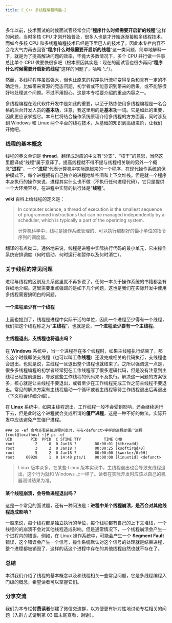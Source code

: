 ```yaml
---
title: C_C++ 多线程编程精髓-2
---
```

<article id="topicContainer" class="column_content"><h2 class="topic_title"></h2><div><p>多年以前，技术面试的时候面试官经常会问“<strong>程序什么时候需要开启新的线程</strong>”这样的问题，当时多核 CPU 才刚开始普及，很多人也是才开始逐渐接触多线程技术。而如今多核 CPU 和多线程编程技术已经是下里巴人的技术了，因此本专栏内容不会花大气力再去回答“<strong>程序什么时候需要开启新的线程</strong>”这一类问题，简单地解释一下，就是为了提高解决问题的效率，毕竟大多数情况下，多个 CPU 并行做一件事总比单个 CPU 做要快很多吧（根本原因其实是：现在的面试官也很少再问“<strong>程序什么时候需要开启新的线程</strong>”这样的问题了，哈哈 ^_^）。</p>
<p>然而，多线程程序虽然强大，但也让原来的程序执行流程变得复杂和具有一定的不确定性，比如带来资源的竞态问题，初学者或不能意识到带来的后果，或不能够很好地处理这个问题。不过不用担心，这是本专栏要介绍的重点内容之一。</p>
<p>多线程编程在现代软件开发中是如此的重要，以至于熟练使用多线程编程是一名合格的后台开发人员的<strong>基本功</strong>，注意，我这里用的是<strong>基本功</strong>一词。它是如此的重要，因此更应该掌握它。本专栏将结合操作系统原理介绍多线程的方方面面，同时涉及到 Windows 和 Linux 两个平台的线程技术，从基础的知识到高级进阶，让我们开始吧。</p>
<h3 id="">线程的基本概念</h3>
<p>线程的英文单词是 <strong>thread</strong>，翻译成对应的中文有“分支”、“枝干”的意思，当然这里翻译成“线程”属于意译了。提高线程就不得不提与线程相关联的另外一个概念“<strong>进程</strong>”，一个“<strong>进程</strong>”代表计算机中实际跑起来的一个程序，在现代操作系统的保护模式下，每个进程拥有自己独立的进程地址空间和上下文堆栈。但是就一个程序本身执行的操作来说，进程其实什么也不做（不执行任何进程代码），它只是提供一个大环境容器，在进程中实际的执行体是“<strong>线程</strong>”。</p>
<p><strong>wiki</strong> 百科上给线程的定义是：</p>
<blockquote>
  <p>In computer science, a thread of execution is the smallest sequence of programmed instructions that can be managed independently by a scheduler, which is typically a part of the operating system.</p>
  <p>计算机科学中，线程是操作系统管理的、可以执行编制好的最小单位的指令序列的调度器。</p>
</blockquote>
<p>翻译的有点拗口，通俗地来说，线程是进程中实际执行代码的最小单元，它由操作系统安排调度（何时启动、何时运行和暂停以及何时消亡）。</p>
<h3 id="-1">关于线程的常见问题</h3>
<p>进程与线程的区别及关系这里就不再多说了，任何一本关于操作系统的书籍都会有详细地介绍。这里需要重点强调的是如下几个问题，这也是我们在实际开发中使用多线程需要搞明白的问题。</p>
<h4 id="-2">一个进程至少有一个线程</h4>
<p>上面也提到了，线程是进程中实际干活的单位，因此一个进程至少得有一个线程，我们把这个线程称之为“<strong>主线程</strong>”，也就是说，<strong>一个进程至少要有一个主线程</strong>。</p>
<h4 id="-3">主线程退出，支线程也将退出吗？</h4>
<p>在 <strong>Windows</strong> 系统中，当一个进程存在多个线程时，如果主线程执行结束了，那么这个时候即使支线程（也可以叫<strong>工作线程</strong>）还没完成相关的代码执行，支线程也会退出，也就是说，主线程一旦退出整个进程也就结束了。之所以强调这一点是，很多多线程编程的初学者经常犯在工作线程写了很多逻辑代码，但是没有注意到主线程已经提前退出，导致这些工作线程的代码来不及执行。解决这一问题的方案很多，核心就是让主线程不要退出，或者至少在工作线程完成工作之前主线程不要退出。常见的解决方案有主线程启动一个循环或者主线程等待工作线程退出后再退出（下文将会详细介绍）。</p>
<p>在 <strong>Linux</strong> 系统中，如果主线程退出，工作线程一般不会受到影响，还会继续运行下去，但是此时这个进程就会变成所谓的<strong>僵尸进程</strong>，这是一种不好的做法，实际开发中应该避免产生僵尸进程。</p>
<pre><code>### ps -ef 命令查看系统进程列表时，带有&lt;defunct&gt;字样的进程即僵尸进程
[root@localhost ~]# ps -ef
UID        PID  PPID  C STIME TTY          TIME CMD
root         2     0  0 Jan18 ?        00:00:01 [kthreadd]
root         3     2  0 Jan18 ?        00:00:25 [ksoftirqd/0]
root         5     2  0 Jan18 ?        00:00:00 [kworker/0:0H]
root     60928     1  0 14:48 pts/1    00:00:00 [linuxtid] &lt;defunct&gt;
</code></pre>
<blockquote>
  <p>Linux 版本众多，在某些 Linux 版本实现中，主线程退出也会导致支线程退出，这个行为就和 Windows 上一样了。读者在实际开发时应该以自己的机器测试结果为准。</p>
</blockquote>
<h4 id="-4">某个线程崩溃，会导致进程退出吗？</h4>
<p>这是一个常见的面试题，还有一种问法是：<strong>进程中某个线程崩溃，是否会对其他线程造成影响？</strong></p>
<p>一般来说，每个线程都是独立执行的单位，每个线程都有自己的上下文堆栈，一个线程的的崩溃不会对其他线程造成影响。但是通常情况下，一个线程崩溃会产生一个进程内的错误，例如，在 Linux 操作系统中，可能会产生一个 <strong>Segment Fault</strong> 错误，这个错误会产生一个信号，操作系统默认对这个信号的处理就是结束进程，整个进程都被销毁了，这样的话这个进程中存在的其他线程自然也就不存在了。</p>
<h3 id="-5">总结</h3>
<p>本讲我们介绍了线程的基本概念以及和线程相关一些常见问题，它是多线程编程入门级的概念，希望读者可以掌握它们。</p>
<h3 id="-6">分享交流</h3>
<p>我们为本专栏<strong>付费读者</strong>创建了微信交流群，以方便更有针对性地讨论专栏相关的问题（入群方式请到第 03 篇末尾查看，谢谢）。</p></div></article>